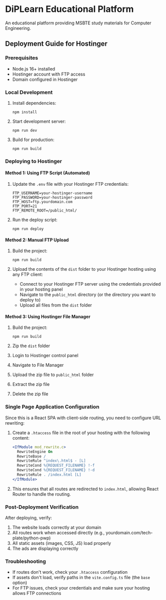 # DiPLearn Educational Platform

An educational platform providing MSBTE study materials for Computer Engineering.

## Deployment Guide for Hostinger

### Prerequisites
- Node.js 16+ installed
- Hostinger account with FTP access
- Domain configured in Hostinger

### Local Development
1. Install dependencies:
   ```
   npm install
   ```

2. Start development server:
   ```
   npm run dev
   ```

3. Build for production:
   ```
   npm run build
   ```

### Deploying to Hostinger

#### Method 1: Using FTP Script (Automated)

1. Update the `.env` file with your Hostinger FTP credentials:
   ```
   FTP_USERNAME=your-hostinger-username
   FTP_PASSWORD=your-hostinger-password
   FTP_HOST=ftp.yourdomain.com
   FTP_PORT=21
   FTP_REMOTE_ROOT=/public_html/
   ```

2. Run the deploy script:
   ```
   npm run deploy
   ```

#### Method 2: Manual FTP Upload

1. Build the project:
   ```
   npm run build
   ```

2. Upload the contents of the `dist` folder to your Hostinger hosting using any FTP client:
   - Connect to your Hostinger FTP server using the credentials provided in your hosting panel
   - Navigate to the `public_html` directory (or the directory you want to deploy to)
   - Upload all files from the `dist` folder

#### Method 3: Using Hostinger File Manager

1. Build the project:
   ```
   npm run build
   ```

2. Zip the `dist` folder
3. Login to Hostinger control panel
4. Navigate to File Manager
5. Upload the zip file to `public_html` folder
6. Extract the zip file
7. Delete the zip file

### Single Page Application Configuration

Since this is a React SPA with client-side routing, you need to configure URL rewriting:

1. Create a `.htaccess` file in the root of your hosting with the following content:
   ```apache
   <IfModule mod_rewrite.c>
     RewriteEngine On
     RewriteBase /
     RewriteRule ^index\.html$ - [L]
     RewriteCond %{REQUEST_FILENAME} !-f
     RewriteCond %{REQUEST_FILENAME} !-d
     RewriteRule . /index.html [L]
   </IfModule>
   ```

2. This ensures that all routes are redirected to `index.html`, allowing React Router to handle the routing.

### Post-Deployment Verification

After deploying, verify:

1. The website loads correctly at your domain
2. All routes work when accessed directly (e.g., yourdomain.com/tech-plate/python-pwp)
3. All static assets (images, CSS, JS) load properly
4. The ads are displaying correctly

### Troubleshooting

- If routes don't work, check your `.htaccess` configuration
- If assets don't load, verify paths in the `vite.config.ts` file (the `base` option)
- For FTP issues, check your credentials and make sure your hosting allows FTP connections 